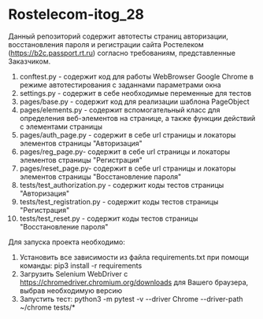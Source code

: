 # Rostelecom-itog_28
Данный репозиторий содержит автотесты страниц авторизации, восстановления пароля и регистрации сайта Ростелеком (https://b2c.passport.rt.ru) согласно требованиям, 
представленные Заказчиком.

1. conftest.py - содержит код для работы WebBrowser Google Chrome в режиме автотестирования с заданнами параметрами окна
2. settings.py - содержит в себе необходимые переменные для тестов
3. pages/base.py - содержит код для реализации шаблона PageObject
4. pages/elements.py - содержит вспомогательный класс для определения веб-элементов на странице, а также функции действий с элементами страницы
5. pages/auth_page.py - содержит в себе url страницы и локаторы элементов страницы "Авторизация"
6. pages/reg_page.py- содержит в себе url страницы и локаторы элементов страницы "Регистрация"
7. pages/reset_page.py- содержит в себе url страницы и локаторы элементов страницы "Восстановление пароля"
8. tests/test_authorization.py - содержит коды тестов страницы "Авторизация"
9. tests/test_registration.py - содержит коды тестов страницы "Регистрация"
10. tests/test_reset.py - содержит коды тестов страницы "Восстановление пароля"

Для запуска проекта необходимо:
1. Установить все зависимости из файла requirements.txt при помощи команды:
                 pip3 install -r requirements
2. Загрузить Selenium WebDriver с https://chromedriver.chromium.org/downloads для Вашего браузера, выбрав необходимую версию
3. Запустить тест:
       python3 -m pytest -v --driver Chrome --driver-path ~/chrome tests/*
